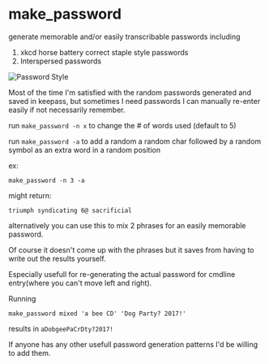 # make_password

generate memorable and/or easily transcribable passwords including

1. xkcd horse battery correct staple style passwords
2. Interspersed passwords

![Password Style](http://imgs.xkcd.com/comics/password_strength.png "To anyone who understands information theory and security and is in an infuriating argument with someone who does not (possibly involving mixed case), I sincerely apologize.")

Most of the time I'm satisfied with the random
passwords generated and saved in keepass, but sometimes
I need passwords I can manually re-enter easily if not
necessarily remember. 

run `make_password -n x` to change the # of words used (default to 5)

run `make_password -a` to add a random a random char followed by a random symbol as an extra word in a random position

ex:

`make_password -n 3 -a` 

might return:

`triumph syndicating 6@ sacrificial`

alternatively you can use this to mix 2 phrases for an easily memorable password.

Of course it doesn't come up with the phrases but it saves from having to write out the results yourself.

Especially usefull for re-generating the actual password for cmdline entry(where you can't move left and right).

Running 

    make_password mixed 'a bee CD' 'Dog Party? 2017!'

results in `aDobgeePaCrDty?2017!`

If anyone has any other usefull password generation patterns I'd be willing to add them.